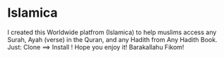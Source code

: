 # Islamica
I created this Worldwide platfrom (Islamica) to help muslims access any Surah, Ayah (verse) in the Quran, and any Hadith from Any Hadith Book. Just: Clone ==> Install ! Hope you enjoy it! Barakallahu Fikom!

